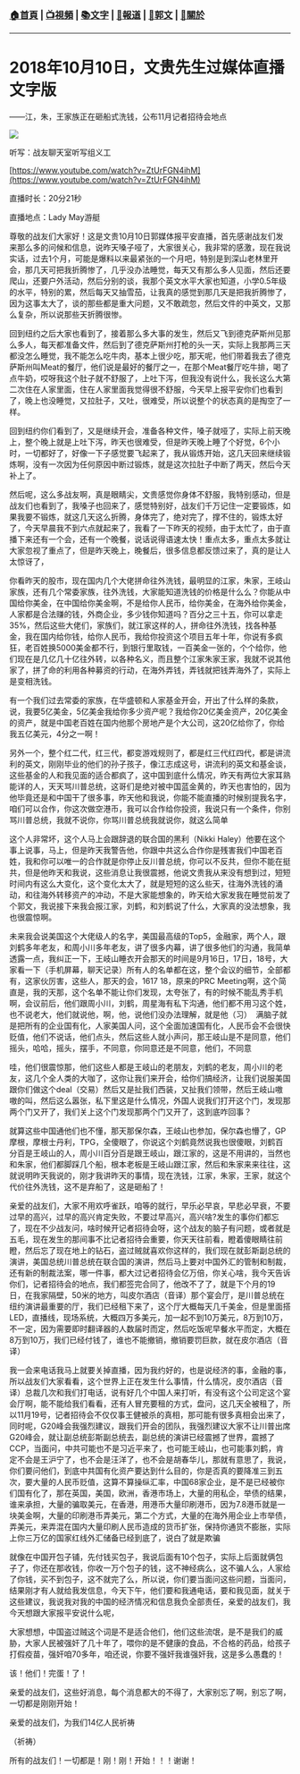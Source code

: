 ###  [:house:首頁](https://github.com/ourhimalayas/home) | [:tv:視頻](https://github.com/ourhimalayas/videos) | [:books:文字](https://github.com/ourhimalayas/txt) | [:newspaper:報道](https://github.com/ourhimalayas/news) | [:eagle:郭文](https://github.com/ourhimalayas/guomedia) | [:pray:關於](https://github.com/ourhimalayas/home/tree/master/about)
---
# 2018年10月10日，文贵先生过媒体直播文字版
  

——江，朱，王家族正在砸船式洗钱，公布11月记者招待会地点
  


  

[![](https://2.bp.blogspot.com/-dJlaxNLGCa4/W8BX4h5BBxI/AAAAAAAABCw/G_tc4sc4YXgk4PO2ea900tTODqWiJBmawCLcBGAs/s400/1010-1.PNG)](https://2.bp.blogspot.com/-dJlaxNLGCa4/W8BX4h5BBxI/AAAAAAAABCw/G_tc4sc4YXgk4PO2ea900tTODqWiJBmawCLcBGAs/s1600/1010-1.PNG)


听写：战友聊天室听写组义工  
  
  

[https://www.youtube.com/watch?v=ZtUrFGN4ihM](https://www.youtube.com/watch?v=ZtUrFGN4ihM)
  

直播时长：20分21秒
  

直播地点：Lady May游艇
  

尊敬的战友们大家好！这是文贵10月10日郭媒体报平安直播，首先感谢战友们发来那么多的问候和信息，说昨天嗓子哑了，大家很关心，我非常的感激，现在我说实话，过去1个月，可能是爆料以来最紧张的一个月吧，特别是到深山老林里开会，那几天可把我折腾惨了，几乎没办法睡觉，每天又有那么多人见面，然后还要爬山，还要户外活动，然后分别的谈，我那个英文水平大家也知道，小学0.5年级的水平，特别的累，然后每天又抽雪茄，让我真的感觉到那几天是把我折腾惨了，因为这事太大了，谈的那些都是重大问题，又不敢疏忽，然后文件的中英文，又那么复杂，所以说那些天折腾很惨。
  

回到纽约之后大家也看到了，接着那么多大事的发生，然后又飞到德克萨斯州见那么多人，每天都准备文件，然后到了德克萨斯州打枪的头一天，实际上我那两三天都没怎么睡觉，我不能怎么吃牛肉，基本上很少吃，那天呢，他们带着我去了德克萨斯州叫Meat的餐厅，他们说是最好的餐厅之一，在那个Meat餐厅吃牛排，喝了点牛奶，哎呀我这个肚子就不舒服了，上吐下泻，但我没有说什么，我长这么大第二次住在人家里面，住在人家里面我觉得很不舒服，今天早上报平安你们也看到了，晚上也没睡觉，又拉肚子，又吐，很难受，所以说整个的状态真的是掏空了一样。
  

回到纽约你们看到了，又是继续开会，准备各种文件，嗓子就哑了，实际上前天晚上，整个晚上就是上吐下泻，昨天也很难受，但是昨天晚上睡了个好觉，6个小时，一切都好了，好像一下子感觉要飞起来了，我从锻炼开始，这几天回来继续锻炼啊，没有一次因为任何原因中断过锻炼，就是这次拉肚子中断了两天，然后今天补上了。
  

然后呢，这么多战友啊，真是眼睛尖，文贵感觉你身体不舒服，我特别感动，但是战友们也看到了，我嗓子也回来了，感觉特别好，战友们千万记住一定要锻炼，如果我要不锻炼，就这几天这么折腾，身体完了，绝对完了，撑不住的，锻炼太好了，今天早晨我不到六点就起来了，我看了一下昨天的视频，由于太忙了，由于直播下来还有一个会，还有一个晚餐，说话说得语速太快！重点太多，重点太多就让大家忽视了重点了，但是昨天晚上，晚餐后，很多信息都反馈过来了，真的是让人太惊讶了，
  

你看昨天的股市，现在国内几个大佬拼命往外洗钱，最明显的江家，朱家，王岐山家族，还有几个常委家族，往外洗钱，大家能知道洗钱的价格是什么么？你能从中国给你美金，在中国给你美金啊，不是给你人民币，给你美金，在海外给你美金，人家都是合法赚的钱，外商企业，多少钱你知道吗？百分之三十五，你可以拿走35%，然后这些大佬们，家族们，就江家这样的人，拼命往外洗钱，找各种基金，我在国内给你钱，给你人民币，我给你投资这个项目五年十年，你说有多疯狂，老百姓换5000美金都不行，到银行里取钱，一百美金一张的，个个给你，他们现在是几亿几十亿往外转，以各种名义，而且整个江家朱家王家，我就不说其他家了，拼了命的利用各种募资的行动，在海外弄钱，弄钱就把钱弄海外了，实际上是变相洗钱。
  

有一个我们过去常委的家族，在华盛顿和人家基金开会，开出了什么样的条款，说，我要5亿美金，5亿美金我给你多少资产呢？我给你20亿美金资产，20亿美金的资产，就是中国老百姓在国内他那个房地产是个大公司，这20亿给你了，你给我五亿美元，4分之一啊！
  

另外一个，整个红二代，红三代，都变游戏规则了，都是红三代红四代，都是讲流利的英文，刚刚毕业的他们的孙子孩子，像江志成这号，讲流利的英文和基金谈，这些基金的人和我见面的适合都疯了，这中国到底什么情况，昨天有两位大家耳熟能详的人，天天骂川普总统，这哥们是绝对被中国蓝金黄的，昨天也害怕的，因为他毕竟还是和中国干了很多事，昨天他和我说，你能不能直播的时候别提我名字，咱们可以合作，你这次做空港币，我可以合作给你投资，我说只有一个条件，你别骂川普总统，我就不说你，你骂川普总统我就说你，就这么简单
  

这个人非常坏，这个人马上会跟辞退的联合国的黑利（Nikki Haley）他要在这个事上说事，马上，但是昨天我警告他，你跟中共这么合作你是残害我们中国老百姓，我和你可以唯一的合作就是你停止反川普总统，你可以不反共，但你不能在挺共，但是他昨天和我说，这些消息让我很震撼，他说文贵我从来没有想到过，短短时间内有这么大变化，这个变化太大了，就是短短的这么些天，往海外洗钱的涌动，和往海外转移资产的冲动，不是大家能想象的，昨天给大家发我在睡觉前发了个郭文，我说接下来我会报江家，刘鹤，和刘鹤说了什么，大家真的没法想象，我也很震惊啊。
  

未来我会说美国这个大佬级人的名字，美国最高级的Top5，金融家，两个人，跟刘鹤多年老友，和周小川多年老友，讲了很多内幕，讲了很多他们的沟通，我简单透露一点，我纠正一下，王岐山睡衣开会那天的时间是9月16日，17日，18号，大家看一下（手机屏幕，聊天记录）所有人的名单都在这，整个会议的细节，全部都有，这家伙厉害，这些人，那天的会，1617 18，原来的PRC Meeting啊，这个简直是，我的天那，这个名单不能让你们发现，太夸张了，有的时候不能乱秀手机啊，会议前后，他们跟周小川，刘鹤，周星海有私下沟通，他们都不用习这个姓，也不说老大，他们就说他，啊，他，说他们没办法理解，就是他（习）  满脑子就是把所有的企业国有化，人家美国人问，这个全面加速国有化，人民币会不会很快贬值，他们不说话，他们点头，然后这些人就小声问，那王岐山是不是同意，他们摇头，哈哈，摇头，摆手，不同意，你同意还是不同意，他们，不同意
  

哇，他们很震惊那，他们这些人都是王岐山的老朋友，刘鹤的老友，周小川的老友，这几个全人类的大咖了，这你让我们来开会，给你们搞经济，让我们说服美国跟你们做这个deal（交易）然后又是扯我们西装，又扯我们领带，然后王岐山嗷嗷的叫，然后这么嚣张，私下里这是什么情况，外国人说我们打开这个门，发现那两个门又开了，我们关上这个门发现那两个门又开了，这到底咋回事？
  

就算这些中国通他们也不懂，那天那保尔森，王岐山也参加，保尔森也懵了，GP摩根，摩根士丹利，TPG，全傻眼了，你说这个刘鹤竟然说我也很傻眼，刘鹤百分百是王岐山的人，周小川百分百是跟王岐山，跟江家的，这是不用讲的，当然也和朱家，他们都脚踩几个船，根本老板是王岐山跟江家，然后和朱家来来往往，这就说明昨天我说的，刚才我讲昨天的事情，现在洗钱，江家，朱家，王家，就这个代价往外洗钱，这不是弃船了，这是砸船了！
  

亲爱的战友们，大家不用欢呼雀跃，咱等的就行，早乐必早哀，早悲必早衰，不要过早的高兴，过早的高兴肯定失败，不要过早高兴，高兴啥?发生的事你们都忘了，现在不少战友问，啥时候开记者招待会呀，这个战友的脑子有问题，或者就是五毛，现在发生的那间事不比记者招待会重要，你天天往前看，瞪着傻眼睛往前瞪，然后忘了现在地上的钻石，盗过贼就喜欢你这样的，我们现在就彭斯副总统的演讲，美国总统川普总统在联合国的演讲，然后马上要对中国外汇的管制和制裁，还有新的制裁法案，哪一件事，都大过记者招待会亿万倍，你关心啥，我今天告诉你们，记者招待会的地点，我们都签完合同了，他改不了了，就是下个月的19日，在我家隔壁，50米的地方，叫皮尔酒店（音译）那个宴会厅，是川普总统在纽约演讲最重要的厅，我们已经租下来了，这个厅大概每天几千美金，但是里面搭LED，直播线，现场系统，大概四万多美元，加一起不到10万美元，8万到10万，不一定，因为需要即时翻译器的人数届时而定，然后吃饭呢早餐水平而定，大概在8万到10万，我们已经付钱了，谁也不能撤销，撤销要罚巨款，就在皮尔酒店（音译）
  

我一会来电话我马上就要关掉直播，因为我约好的，也是说经济的事，金融的事，所以战友们大家看看，这个世界上正在发生什么事情，什么情况，皮尔酒店（音译）总裁几次和我们打电话，说有好几个中国人来打听，有没有这个公司定这个宴会厅啊，能不能给我们看看，还有人冒充要租的方式，盘问，这几天全被租了，所以11月19号，记者招待会不仅仅事王健被杀的真相，那可能有很多真相会出来了，同时呢，G20峰会我强烈建议，跟我们开会的团队，我强烈建议大家不让川普出席G20峰会，就让副总统彭斯副总统去，副总统的演讲已经震撼了世界，震撼了CCP，当面问，中共可能也不是习近平来了，也可能王岐山，也可能事刘鹤，肯定不会是王沪宁了，也不会是汪洋了，也不会是胡春华儿，那就有意思了，我说，你们要问他们，到底中共国有化资产要达到什么目的，你是否真的要降准三到五次，要大量的人民币贬值，这算不算操纵汇率，中国68家企业，是不是已经被你们国有化了，那在英国，美国，欧洲，香港市场上，大量的用私企，举债的结果，谁来承担，大量的骗取美元，在香港，用港币大量印刷港币，因为7.8港币就是一块美金啊，大量的印刷港币弄美元，第二个方式，大量的在海外用企业上市举债，弄美元，来弄混在国内大量印刷人民币造成的货币扩张，保持你通货不膨胀，实际上你三万亿的国家红线外汇储备已经到底了，说白了就是欺骗
  

就像在中国开包子铺，先付钱买包子，我说后面有10个包子，实际上后面就俩包子了，你还在那收钱，你收一万个包子的钱，这不神经病么，这不骗人么，人家给了你钱，买不到包子，这不就完了么，所以说，你们要当面问这些问题，当面问，结果刚才有人就给我发信息，今天下午，他们要和我通电话，要和我见面，就关于这些建议，我说我对我的中国的经济情况和信息我负全部责任，亲爱的战友们，我今天想跟大家报平安说什么呢，
  

大家想想，中国盗过贼这个词是不是适合他们，他们这些流氓，是不是我们的威胁，大家人民被强奸了几十年了，喂你的是不健康的食品，不合格的药品，给孩子打假疫苗，强奸咱70多年，咱还说，你要不强奸我谁强奸我，这是多么愚蠢的！
  

该！他们！完蛋！了！
  

亲爱的战友们，这些好消息，每个消息都大的不得了，大家别忘了啊，别忘了啊，一切都是刚刚开始！
  

亲爱的战友们，为我们14亿人民祈祷
  

（祈祷）
  

所有的战友们！一切都是！刚！刚！开始！！！谢谢！
<u></u><sub></sub><sup></sup><strike></strike>